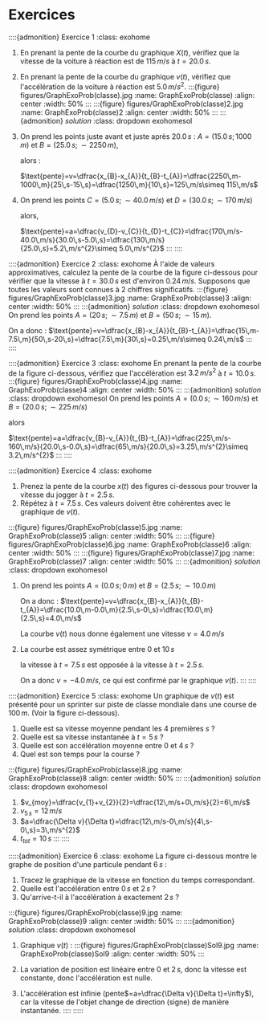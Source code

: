 # Exercices

::::{admonition} Exercice 1
:class: exohome
1. En prenant la pente de la courbe du graphique $X(t)$, vérifiez que la vitesse de la voiture à réaction est de $115\,m/s$ à $t=20.0\,s$.
2. En prenant la pente de la courbe du graphique $v(t)$, vérifiez que l'accélération de la voiture à réaction est $5.0\,m/s^{2}$.
:::{figure} figures/GraphExoProb(classe).jpg
:name: GraphExoProb(classe)
:align: center
:width: 50%
:::
:::{figure} figures/GraphExoProb(classe)2.jpg
:name: GraphExoProb(classe)2
:align: center
:width: 50%
:::
:::{admonition} *solution*
:class: dropdown exohomesol
1. On prend les points juste avant et juste après $20.0\,s$ : $A=(15.0\,s; 1000\,m)$ et $B=(25.0\,s; \sim 2250\,m)$,
   
   alors :
   
   $\text{pente}=v=\dfrac{x_{B}-x_{A}}{t_{B}-t_{A}}=\dfrac{2250\,m-1000\,m}{25\,s-15\,s}=\dfrac{1250\,m}{10\,s}=125\,m/s\simeq 115\,m/s$
4. On prend les points $C=(5.0\,s; \sim 40.0\,m/s)$ et $D=(30.0\,s; \sim 170\,m/s)$

   alors,
   
   $\text{pente}=a=\dfrac{v_{D}-v_{C}}{t_{D}-t_{C}}=\dfrac{170\,m/s-40.0\,m/s}{30.0\,s-5.0\,s}=\dfrac{130\,m/s}{25.0\,s}=5.2\,m/s^{2}\simeq 5.0\,m/s^{2}$
:::
::::

::::{admonition} Exercice 2
:class: exohome
À l'aide de valeurs approximatives, calculez la pente de la courbe de la figure ci-dessous pour vérifier que la vitesse à $t=30.0\,s$ est d'environ $0.24\,m/s$. Supposons que toutes les valeurs sont connues à 2 chiffres significatifs.
:::{figure} figures/GraphExoProb(classe)3.jpg
:name: GraphExoProb(classe)3
:align: center
:width: 50%
:::
:::{admonition} *solution*
:class: dropdown exohomesol
On prend les points $A=(20\,s; \sim 7.5\,m)$ et $B=(50\,s; \sim 15\,m)$.

On a donc : $\text{pente}=v=\dfrac{x_{B}-x_{A}}{t_{B}-t_{A}}=\dfrac{15\,m-7.5\,m}{50\,s-20\,s}=\dfrac{7.5\,m}{30\,s}=0.25\,m/s\simeq 0.24\,m/s$
:::
::::

::::{admonition} Exercice 3
:class: exohome
En prenant la pente de la courbe de la figure ci-dessous, vérifiez que l'accélération est $3.2\,m/s^{2}$ à $t=10.0\,s$.
:::{figure} figures/GraphExoProb(classe)4.jpg
:name: GraphExoProb(classe)4
:align: center
:width: 50%
:::
:::{admonition} *solution*
:class: dropdown exohomesol
On prend les points $A=(0.0\,s; \sim 160\,m/s)$ et $B=(20.0\,s; \sim 225\,m/s)$

alors

$\text{pente}=a=\dfrac{v_{B}-v_{A}}{t_{B}-t_{A}}=\dfrac{225\,m/s-160\,m/s}{20.0\,s-0.0\,s}=\dfrac{65\,m/s}{20.0\,s}=3.25\,m/s^{2}\simeq 3.2\,m/s^{2}$
:::
::::

::::{admonition} Exercice 4
:class: exohome
1. Prenez la pente de la courbe $x(t)$ des figures ci-dessous pour trouver la vitesse du jogger à $t=2.5\,s$.
2. Répétez à $t=7.5\,s$. Ces valeurs doivent être cohérentes avec le graphique de $v(t)$.

:::{figure} figures/GraphExoProb(classe)5.jpg
:name: GraphExoProb(classe)5
:align: center
:width: 50%
:::
:::{figure} figures/GraphExoProb(classe)6.jpg
:name: GraphExoProb(classe)6
:align: center
:width: 50%
:::
:::{figure} figures/GraphExoProb(classe)7.jpg
:name: GraphExoProb(classe)7
:align: center
:width: 50%
:::
:::{admonition} *solution*
:class: dropdown exohomesol
1. On prend les points $A=(0.0\,s; 0\,m)$ et $B=(2.5\,s; \sim 10.0\,m)$

   On a donc :
   $\text{pente}=v=\dfrac{x_{B}-x_{A}}{t_{B}-t_{A}}=\dfrac{10.0\,m-0.0\,m}{2.5\,s-0\,s}=\dfrac{10.0\,m}{2.5\,s}=4.0\,m/s$

   La courbe $v(t)$ nous donne également une vitesse $v=4.0\,m/s$
2. La courbe est assez symétrique entre 0 et $10\,s$

   la vitesse à $t=7.5\,s$ est opposée à la vitesse à $t=2.5\,s$.

   On a donc $v=-4.0\,m/s$, ce qui est confirmé par le graphique $v(t)$.
:::
::::

::::{admonition} Exercice 5
:class: exohome
 Un graphique de $v(t)$ est présenté pour un sprinter sur piste de classe mondiale dans une course de $100\,m$. (Voir la figure ci-dessous).
1. Quelle est sa vitesse moyenne pendant les 4 premières $s$ ?
2. Quelle est sa vitesse instantanée à $t=5\,s$ ?
3. Quelle est son accélération moyenne entre 0 et $4\,s$ ?
4. Quel est son temps pour la course ?

:::{figure} figures/GraphExoProb(classe)8.jpg
:name: GraphExoProb(classe)8
:align: center
:width: 50%
:::
:::{admonition} *solution*
:class: dropdown exohomesol
1. $v_{moy}=\dfrac{v_{1}+v_{2}}{2}=\dfrac{12\,m/s+0\,m/s}{2}=6\,m/s$
2. $v_{5\,s}=12\,m/s$
3. $a=\dfrac{\Delta v}{\Delta t}=\dfrac{12\,m/s-0\,m/s}{4\,s-0\,s}=3\,m/s^{2}$
4. $t_{tot}=10\,s$
:::
::::

:::::{admonition} Exercice 6
:class: exohome
La figure ci-dessous montre le graphe de position d'une particule pendant $6\,s$ :
1. Tracez le graphique de la vitesse en fonction du temps correspondant.
2. Quelle est l'accélération entre $0\,s$ et $2\,s$ ?
3. Qu'arrive-t-il à l'accélération à exactement $2\,s$ ?

:::{figure} figures/GraphExoProb(classe)9.jpg
:name: GraphExoProb(classe)9
:align: center
:width: 50%
:::
::::{admonition} *solution*
:class: dropdown exohomesol
1. Graphique $v(t)$ :
:::{figure} figures/GraphExoProb(classe)Sol9.jpg
:name: GraphExoProb(classe)Sol9
:align: center
:width: 50%
:::

2. La variation de position est linéaire entre 0 et $2\,s$, donc la vitesse est constante, donc l'accélération est nulle.
3. L'accélération est infinie (pente$=a=\dfrac{\Delta v}{\Delta t}=\infty$), car la vitesse de l'objet change de direction (signe) de manière instantanée.
::::
:::::